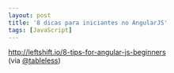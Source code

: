 ```yaml
---
layout: post
title: '8 dicas para iniciantes no AngularJS'
tags: [JavaScript]
---
```


<http://leftshift.io/8-tips-for-angular-js-beginners><br>
(via [@tableless](https://twitter.com/tableless/status/518036329070739458))
